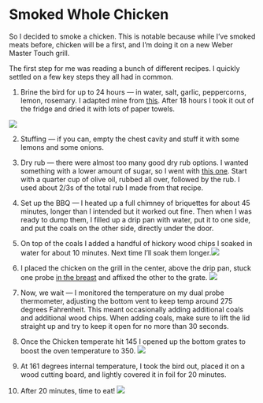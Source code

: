 # Smoked Whole Chicken
So I decided to smoke a chicken. This is notable because while I’ve smoked meats before, chicken will be a first, and  I’m doing it on a new Weber Master Touch grill.

The first step for me was reading a bunch of different recipes. I quickly settled on a few key steps they all had in common.

1. Brine the bird for up to 24 hours — in water, salt, garlic, peppercorns, lemon, rosemary. I adapted mine from [this](https://www.theblackpeppercorn.com/how-to-brine-chicken/). After 18 hours I took it out of the fridge and dried it with lots of paper towels.

![](Smoked%20Whole%20Chicken/Photo%20Mar%2019,%202021%20at%2062959%20PM.jpg)

2. Stuffing — if you can, empty the chest cavity and stuff it with some lemons and some onions.
3. Dry rub — there were almost too many good dry rub options. I wanted something with a lower amount of sugar, so I went with [this one](https://blackberrybabe.com/2020/03/19/perfect-smoked-chicken-rub/). Start with a quarter cup of olive oil, rubbed all over, followed by the rub. I used about 2/3s of the total rub I made from that recipe.
4. Set up the BBQ — I heated up a full chimney of briquettes for about 45 minutes, longer than I intended but it worked out fine. Then when I was ready to dump them, I filled up a drip pan with water, put it to one side, and put the coals on the other side, directly under the door.  
5. On top of the coals I added a handful of hickory wood chips I soaked in water  for about 10 minutes. Next time I’ll soak them longer.![](Smoked%20Whole%20Chicken/Photo%20Mar%2019,%202021%20at%20100535%20PM.jpg)
6. I placed the chicken on the grill in the center, above the drip pan, stuck one probe [in the breast](https://www.weber.com/NZ/en/grill-skills/mastering-poultry/chicken/how-to-probe-a-whole-chicken/weber-1720834.html) and affixed the other to the grate. ![](Smoked%20Whole%20Chicken/Photo%20Mar%2019,%202021%20at%20102221%20PM.jpg)

7. Now, we wait — I monitored the temperature on my dual probe thermometer, adjusting the bottom vent to keep temp around 275 degrees Fahrenheit. This meant occasionally adding additional coals and additional wood chips. When adding coals, make sure to lift the lid straight up and try to keep it open for no more than 30 seconds.
8. Once the Chicken temperate hit 145 I opened up the bottom grates to boost the oven temperature to 350. ![](Smoked%20Whole%20Chicken/Photo%20Mar%2019,%202021%20at%20104420%20PM.jpg)

9. At 161 degrees internal temperature, I took the bird out, placed it on a wood cutting board, and lightly covered it in foil for 20 minutes.

10. After 20 minutes, time to eat! ![](Smoked%20Whole%20Chicken/Photo%20Mar%2019,%202021%20at%20104455%20PM.jpg)
